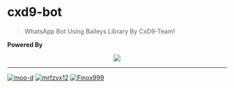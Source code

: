 # cxd9-bot
> WhatsApp Bot Using Baileys Library By CxD9-Team!

**Powered By**
<p align="center">
  <a href="https://github.com/CxD9-Teams">
    <img src="https://github.com/cxd9-Teams.png?size=100">
  </a>
</p>

***
[![moo-d](https://github.com/moo-d.png?size=100)](https://github.com/moo-d)
[![mrfzvx12](https://github.com/mrfzvx12.png?size=100)](https://github.com/mrfzvx12)
[![Finox999](https://github.com/Finox999.png?size=100)](https://github.com/Finox999)